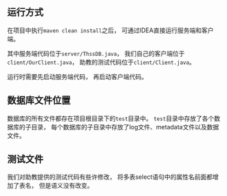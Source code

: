 ## 运行方式

在项目中执行`maven clean install`之后，
可通过IDEA直接运行服务端和客户端。

其中服务端代码位于`server/ThssDB.java`，
我们自己的客户端位于`client/OurClient.java`，
助教的测试代码位于`client/Client.java`。

运行时需要先启动服务端代码，
再启动客户端代码。

## 数据库文件位置

数据库的所有文件都存在项目根目录下的`test`目录中。
`test`目录中存放了各个数据库的子目录，
每个数据库的子目录中存放了log文件、metadata文件以及数据文件。

## 测试文件

我们对助教提供的测试代码有些许修改，
将多表select语句中的属性名前面都增加了表名，
但是语义没有改变。

